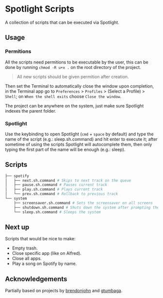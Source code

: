 # Spotlight Scripts

A collection of scripts that can be executed via Spotlight.

## Usage

### Permitions

All the scripts need permitions to be executable by the user, this can be done by running `chmod -R u+x .` on the root directory of the project.

> All new scripts should be given permition after creation.

Then set the Terminal to automatically close the window upon completion, in the Terminal app go to `Preferences` > `Profiles` > (Select a Profile) > `Shell`; on `When the shell exits` choose `Close the window`.

The project can be anywhere on the system, just make sure Spotlight indexes the parent folder.

### Spotlight

Use the keybinding to open Spotlight (`cmd` + `space` by default) and type the name of the script (e.g.: sleep.sh.command) and hit enter to execute it; after sometime of using the scripts Spotlight will autocomplete them, then only typing the first part of the name will be enough (e.g.: sleep).

## Scripts

```zsh
├── spotify
│   ├── next.sh.command # Skips to next track on the queue
│   ├── pause.sh.command # Pauses current track
│   ├── play.sh.command # Plays current track
│   └── prev.sh.command # Rollback to previous track
└── system
    ├── screensaver.sh.command # Sets the screensaver on all screens
    ├── shutdown.sh.command # Shuts down the system after prompting the password
    └── sleep.sh.command # Sleeps the system
```

## Next up

Scripts that would be nice to make:

- Empty trash.
- Close specific app (like on Alfred).
- Close all apps.
- Play a song on Spotify by name.

## Acknowledgements

Partially based on projects by [brendonjohn](https://github.com/brendonjohn/spotlight-scripts) and [gtumbaga](https://github.com/gtumbaga/Spotlight-Commands).
